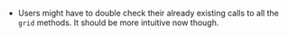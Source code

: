 - Users might have to double check their already existing calls to all the `grid` methods. It should be more intuitive now though.
